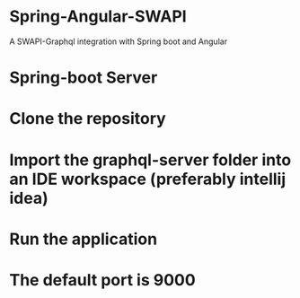 # Spring-Angular-SWAPI
A SWAPI-Graphql integration with Spring boot and Angular

# Spring-boot Server
# Clone the repository
# Import the graphql-server folder into an IDE workspace (preferably intellij idea)
# Run the application
# The default port is 9000
